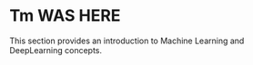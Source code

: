 # Tm WAS HERE

This section provides an introduction to Machine Learning and DeepLearning concepts. 
